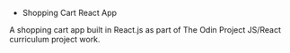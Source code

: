 - Shopping Cart React App

A shopping cart app built in React.js as part of The Odin Project JS/React curriculum project work.
